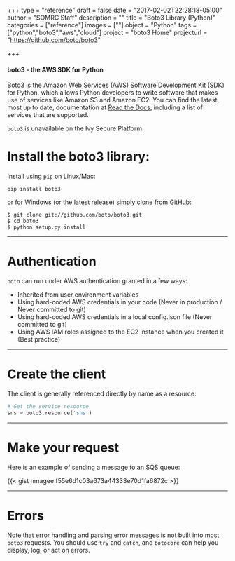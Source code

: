 +++
type = "reference"
draft = false
date = "2017-02-02T22:28:18-05:00"
author = "SOMRC Staff"
description = ""
title = "Boto3 Library (Python)"
categories = ["reference"]
images = [""]
object = "Python"
tags = ["python","boto3","aws","cloud"]
project = "boto3 Home"
projecturl = "https://github.com/boto/boto3"

+++

<div class="bd-callout bd-callout-warning">
<h4>boto3 - the AWS SDK for Python</h4>
<p>Boto3 is the Amazon Web Services (AWS) Software Development Kit (SDK) for Python, which allows Python developers to write software that makes use of services like Amazon S3 and Amazon EC2. You can find the latest, most up to date, documentation at <a href="https://boto3.readthedocs.io/en/latest/" target="_new">Read the Docs</a>, including a list of services that are supported.</p>
<p><code>boto3</code> is unavailable on the Ivy Secure Platform.</p>
</div>

# Install the boto3 library:

Install using `pip` on Linux/Mac:

```pip install boto3```

or for Windows (or the latest release) simply clone from GitHub:

    $ git clone git://github.com/boto/boto3.git
    $ cd boto3
    $ python setup.py install

- - -

# Authentication

`boto` can run under AWS authentication granted in a few ways:

* Inherited from user environment variables
* Using hard-coded AWS credentials in your code (Never in production / Never committed to git)
* Using hard-coded AWS credentials in a local config.json file (Never committed to git)
* Using AWS IAM roles assigned to the EC2 instance when you created it (Best practice)

- - -

# Create the client

The client is generally referenced directly by name as a resource:

```python
# Get the service resource
sns = boto3.resource('sns')
```

- - -

# Make your request

Here is an example of sending a message to an SQS queue:

{{< gist nmagee f55e6d1c03a673a44333e70d1fa6872c >}}

- - -

# Errors

Note that error handling and parsing error messages is not built into most `boto3` requests. You should use `try` and `catch`, and `botocore` can help you display, log, or act on errors.
